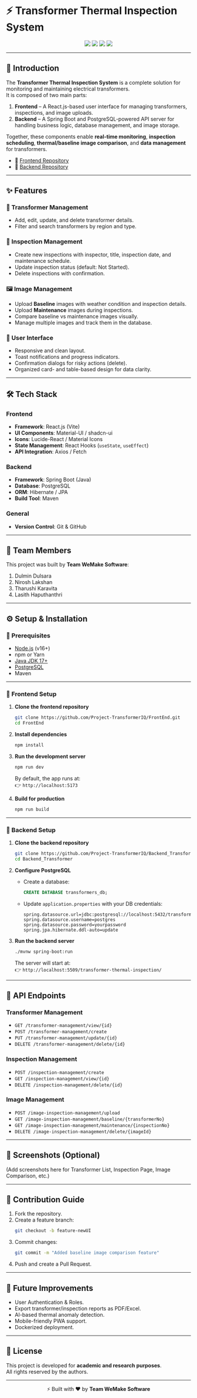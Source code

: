 # ⚡ Transformer Thermal Inspection System

<p align="center">
  <img src="https://img.shields.io/badge/Frontend-React.js-blue" />
  <img src="https://img.shields.io/badge/Backend-SpringBoot-green" />
  <img src="https://img.shields.io/badge/Database-PostgreSQL-blueviolet" />
  <img src="https://img.shields.io/badge/Status-Active-success" />
</p>

---

## 📖 Introduction  
The **Transformer Thermal Inspection System** is a complete solution for monitoring and maintaining electrical transformers.  
It is composed of two main parts:  

1. **Frontend** – A React.js-based user interface for managing transformers, inspections, and image uploads.  
2. **Backend** – A Spring Boot and PostgreSQL-powered API server for handling business logic, database management, and image storage.  

Together, these components enable **real-time monitoring**, **inspection scheduling**, **thermal/baseline image comparison**, and **data management** for transformers.  

- 🔗 [Frontend Repository](https://github.com/Project-TransformerIQ/FrontEnd)  
- 🔗 [Backend Repository](https://github.com/Project-TransformerIQ/Backend_Transformer)  

---

## ✨ Features  

### 🔌 Transformer Management  
- Add, edit, update, and delete transformer details.  
- Filter and search transformers by region and type.  

### 📝 Inspection Management  
- Create new inspections with inspector, title, inspection date, and maintenance schedule.  
- Update inspection status (default: Not Started).  
- Delete inspections with confirmation.  

### 🖼️ Image Management  
- Upload **Baseline** images with weather condition and inspection details.  
- Upload **Maintenance** images during inspections.  
- Compare baseline vs maintenance images visually.  
- Manage multiple images and track them in the database.  

### 🎨 User Interface  
- Responsive and clean layout.  
- Toast notifications and progress indicators.  
- Confirmation dialogs for risky actions (delete).  
- Organized card- and table-based design for data clarity.  

---

## 🛠️ Tech Stack  

### Frontend  
- **Framework**: React.js (Vite)  
- **UI Components**: Material-UI / shadcn-ui  
- **Icons**: Lucide-React / Material Icons  
- **State Management**: React Hooks (`useState`, `useEffect`)  
- **API Integration**: Axios / Fetch  

### Backend  
- **Framework**: Spring Boot (Java)  
- **Database**: PostgreSQL  
- **ORM**: Hibernate / JPA  
- **Build Tool**: Maven  

### General  
- **Version Control**: Git & GitHub  

---

## 👥 Team Members  
This project was built by **Team WeMake Software**:  

1. Dulmin Dulsara 
2. Nirosh Lakshan  
3. Tharushi Karavita 
4. Lasith Haputhanthri

---

## ⚙️ Setup & Installation  

### 🔑 Prerequisites  
- [Node.js](https://nodejs.org/) (v16+)  
- npm or Yarn  
- [Java JDK 17+](https://adoptium.net/)  
- [PostgreSQL](https://www.postgresql.org/)  
- Maven  

---

### 🚀 Frontend Setup  

1. **Clone the frontend repository**  
   ```bash
   git clone https://github.com/Project-TransformerIQ/FrontEnd.git
   cd FrontEnd
   ```

2. **Install dependencies**  
   ```bash
   npm install
   ```

3. **Run the development server**  
   ```bash
   npm run dev
   ```
   By default, the app runs at:  
   👉 `http://localhost:5173`

4. **Build for production**  
   ```bash
   npm run build
   ```

---

### 🚀 Backend Setup  

1. **Clone the backend repository**  
   ```bash
   git clone https://github.com/Project-TransformerIQ/Backend_Transformer.git
   cd Backend_Transformer
   ```

2. **Configure PostgreSQL**  
   - Create a database:  
     ```sql
     CREATE DATABASE transformers_db;
     ```
   - Update `application.properties` with your DB credentials:  
     ```properties
     spring.datasource.url=jdbc:postgresql://localhost:5432/transformers_db
     spring.datasource.username=postgres
     spring.datasource.password=yourpassword
     spring.jpa.hibernate.ddl-auto=update
     ```

3. **Run the backend server**  
   ```bash
   ./mvnw spring-boot:run
   ```
   The server will start at:  
   👉 `http://localhost:5509/transformer-thermal-inspection/`

---

## 🔗 API Endpoints  

### Transformer Management  
- `GET /transformer-management/view/{id}`  
- `POST /transformer-management/create`  
- `PUT /transformer-management/update/{id}`  
- `DELETE /transformer-management/delete/{id}`  

### Inspection Management  
- `POST /inspection-management/create`  
- `GET /inspection-management/view/{id}`  
- `DELETE /inspection-management/delete/{id}`  

### Image Management  
- `POST /image-inspection-management/upload`  
- `GET /image-inspection-management/baseline/{transformerNo}`  
- `GET /image-inspection-management/maintenance/{inspectionNo}`  
- `DELETE /image-inspection-management/delete/{imageId}`  

---

## 📸 Screenshots (Optional)  
(Add screenshots here for Transformer List, Inspection Page, Image Comparison, etc.)  

---

## 🤝 Contribution Guide  

1. Fork the repository.  
2. Create a feature branch:  
   ```bash
   git checkout -b feature-newUI
   ```  
3. Commit changes:  
   ```bash
   git commit -m "Added baseline image comparison feature"
   ```  
4. Push and create a Pull Request.  

---

## 📌 Future Improvements  
- User Authentication & Roles.  
- Export transformer/inspection reports as PDF/Excel.  
- AI-based thermal anomaly detection.  
- Mobile-friendly PWA support.  
- Dockerized deployment.  

---

## 📄 License  
This project is developed for **academic and research purposes**.  
All rights reserved by the authors.  

---

<p align="center">
⚡ Built with ❤️ by <b>Team WeMake Software</b>
</p>
